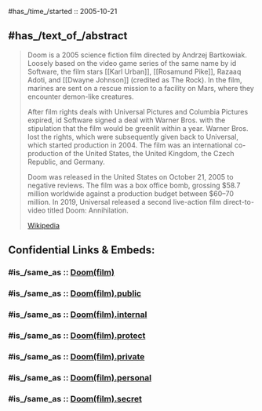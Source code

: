 

#has_/time_/started :: 2005-10-21 

## #has_/text_of_/abstract 

> Doom is a 2005 science fiction film directed by Andrzej Bartkowiak. 
> Loosely based on the video game series of the same name by id Software, 
> the film stars [[Karl Urban]], [[Rosamund Pike]], Razaaq Adoti, 
> and [[Dwayne Johnson]] (credited as The Rock). 
> In the film, marines are sent on a rescue mission to a facility on Mars, 
> where they encounter demon-like creatures.
>
> After film rights deals with Universal Pictures and Columbia Pictures expired, 
> id Software signed a deal with Warner Bros. 
> with the stipulation that the film would be greenlit within a year. 
> Warner Bros. lost the rights, which were subsequently given back to Universal, 
> which started production in 2004. 
> The film was an international co-production of the United States, 
> the United Kingdom, the Czech Republic, and Germany.
>
> Doom was released in the United States on October 21, 2005 to negative reviews. 
> The film was a box office bomb, 
> grossing $58.7 million worldwide against a production budget between $60–70 million. 
> In 2019, Universal released a second live-action film direct-to-video 
> titled Doom: Annihilation.
>
> [Wikipedia](https://en.wikipedia.org/wiki/Doom%20(film))


## Confidential Links & Embeds: 

### #is_/same_as :: [Doom(film)](/_Standards/Society/Economics/Business/Business-Entity/IT~Company/id_Software/Doom(game)/Doom(film).md) 

### #is_/same_as :: [Doom(film).public](/_public/Society/Economics/Business/Business-Entity/IT~Company/id_Software/Doom(game)/Doom(film).public.md) 

### #is_/same_as :: [Doom(film).internal](/_internal/Society/Economics/Business/Business-Entity/IT~Company/id_Software/Doom(game)/Doom(film).internal.md) 

### #is_/same_as :: [Doom(film).protect](/_protect/Society/Economics/Business/Business-Entity/IT~Company/id_Software/Doom(game)/Doom(film).protect.md) 

### #is_/same_as :: [Doom(film).private](/_private/Society/Economics/Business/Business-Entity/IT~Company/id_Software/Doom(game)/Doom(film).private.md) 

### #is_/same_as :: [Doom(film).personal](/_personal/Society/Economics/Business/Business-Entity/IT~Company/id_Software/Doom(game)/Doom(film).personal.md) 

### #is_/same_as :: [Doom(film).secret](/_secret/Society/Economics/Business/Business-Entity/IT~Company/id_Software/Doom(game)/Doom(film).secret.md)

